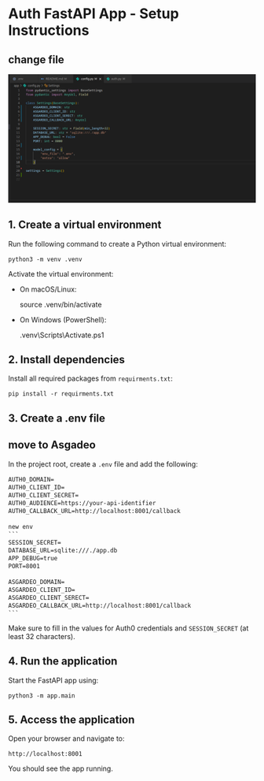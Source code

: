 # Auth FastAPI App - Setup Instructions

## change file 

<img src="./img.png" />

## 1. Create a virtual environment
Run the following command to create a Python virtual environment:

    python3 -m venv .venv

Activate the virtual environment:

- On macOS/Linux:

    source .venv/bin/activate

- On Windows (PowerShell):

    .venv\Scripts\Activate.ps1

## 2. Install dependencies
Install all required packages from `requirments.txt`:

    pip install -r requirments.txt

## 3. Create a .env file 
## move to Asgadeo 
In the project root, create a `.env` file and add the following:

    AUTH0_DOMAIN=
    AUTH0_CLIENT_ID=
    AUTH0_CLIENT_SECRET=
    AUTH0_AUDIENCE=https://your-api-identifier
    AUTH0_CALLBACK_URL=http://localhost:8001/callback

    new env
    ```
    SESSION_SECRET=
    DATABASE_URL=sqlite:///./app.db
    APP_DEBUG=true
    PORT=8001

    ASGARDEO_DOMAIN=
    ASGARDEO_CLIENT_ID=
    ASGARDEO_CLIENT_SERECT=
    ASGARDEO_CALLBACK_URL=http://localhost:8001/callback
    ```

Make sure to fill in the values for Auth0 credentials and `SESSION_SECRET` (at least 32 characters).

## 4. Run the application
Start the FastAPI app using:

    python3 -m app.main

## 5. Access the application
Open your browser and navigate to:

    http://localhost:8001

You should see the app running.
